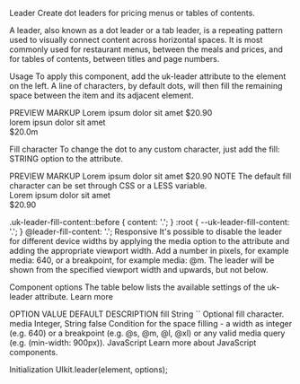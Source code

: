 
Leader
Create dot leaders for pricing menus or tables of contents.

A leader, also known as a dot leader or a tab leader, is a repeating pattern used to visually connect content across horizontal spaces. It is most commonly used for restaurant menus, between the meals and prices, and for tables of contents, between titles and page numbers.

Usage
To apply this component, add the uk-leader attribute to the element on the left. A line of characters, by default dots, will then fill the remaining space between the item and its adjacent element.

<div uk-leader></div>
PREVIEW
MARKUP
Lorem ipsum dolor sit amet
$20.90

<div class = "uk-grid-small" uk-grid>
        <div class= "uk-width-expand" uk-leader > lorem ipsun dolor sit amet 
        </div>
        <div>$20.0m </div>
</div>



Fill character
To change the dot to any custom character, just add the fill: STRING option to the attribute.

<div uk-leader="fill: -"></div>
PREVIEW
MARKUP
Lorem ipsum dolor sit amet
$20.90
NOTE The default fill character can be set through CSS or a LESS variable.


<div class="uk-grid-small" uk-grid>
    <div class="uk-width-expand" uk-leader="fill: -">Lorem ipsum dolor sit amet</div>
    <div>$20.90</div>
</div>


.uk-leader-fill-content::before { content: '.'; }
:root { --uk-leader-fill-content: '.'; }
@leader-fill-content: '.';
Responsive
It's possible to disable the leader for different device widths by applying the media option to the attribute and adding the appropriate viewport width. Add a number in pixels, for example media: 640, or a breakpoint, for example media: @m. The leader will be shown from the specified viewport width and upwards, but not below.

<div uk-leader="media: @m"></div>
Component options
The table below lists the available settings of the uk-leader attribute. Learn more

OPTION	VALUE	DEFAULT	DESCRIPTION
fill	String	``	Optional fill character.
media	Integer, String	false	Condition for the space filling - a width as integer (e.g. 640) or a breakpoint (e.g. @s, @m, @l, @xl) or any valid media query (e.g. (min-width: 900px)).
JavaScript
Learn more about JavaScript components.

Initialization
UIkit.leader(element, options);
